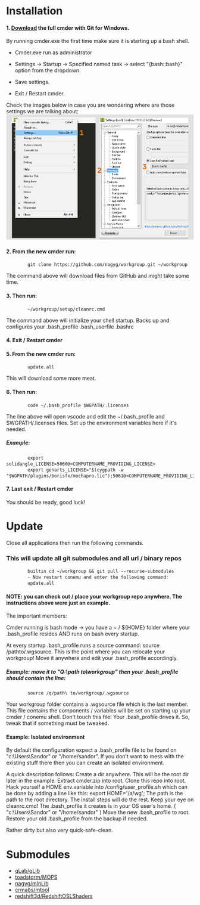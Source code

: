 Installation
============

#### 1. [Download](https://cmder.net) the full cmder with Git for Windows. 

 By running cmder.exe the first time make sure it is starting up a bash shell.
 
 - Cmder.exe run as administrator 

 - Settings -> Startup -> Specified named task -> select "{bash::bash}" option from the dropdown.
 
 - Save settings.
 
 - Exit / Restart cmder.
 
Check the images below in case you are wondering where are those settings we are talking about:
![alt text](https://github.com/nagyg/workgroup/blob/master/setup/docs/cmder_settings.png?raw=true)

#### 2. From the new cmder run:
            git clone https://github.com/nagyg/workgroup.git ~/workgroup
            
The command above will download files from GitHub and might take some time.

#### 3. Then run:
            ~/workgroup/setup/cleanrc.cmd

The command above will initialize your shell startup. Backs up and configures your .bash_profile .bash_userfile .bashrc

#### 4. Exit / Restart cmder
#### 5. From the new cmder run:
            update.all
            
This will download some more meat.

#### 6. Then run: 
            code ~/.bash_profile $WGPATH/.licenses
            
The line above will open vscode and edit the ~/.bash_profile and $WGPATH/.licenses files. 
Set up the environment variables here if it's needed.

##### Example:
            export solidangle_LICENSE=5060@<COMPUTERNAME_PROVIDING_LICENSE>
            export genarts_LICENSE="$(cygpath -w "$WGPATH/plugins/borisfx/mochapro.lic");5061@<COMPUTERNAME_PROVIDING_LICENSE>"

#### 7. Last exit / Restart cmder

You should be ready, good luck!

Update
======
Close all applications then run the following commands.
### This will update all git submodules and all url / binary repos
            builtin cd ~/workgroup && git pull --recurse-submodules
            - Now restart conemu and enter the following command:
            update.all
            
#### NOTE: you can check out / place your workgroup repo anywhere. The instructions above were just an example.

The important members: 

Cmder running is bash mode -> you have a ~ / ${HOME} folder where your .bash_profile resides AND runs on bash every startup.

At every startup .bash_profile runs a source command: source /pathto/.wgsource.
This is the point where you can relocate your workgroup! Move it anywhere and edit your .bash_profile accordingly.

##### Example: move it to "Q:\path to\workgroup" then your .bash_profile should contain the line:
            source /q/path\ to/workgroup/.wgsource

Your workgroup folder contains a .wgsource file which is the last member. 
This file contains the components / variables will be set on starting up your cmder / conemu shell. Don't touch this file! Your .bash_profile drives it. So, tweak that if something must be tweaked.

#### Example: Isolated environment
By default the configuration expect a .bash_profile file to be found on "c:\Users\Sandor" or "/home/sandor".
If you don't want to mess with the existing stuff there then you can create an isolated environment.

A quick description follows: Create a dir anywhere. This will be the root dir later in the example. 
 Extract cmder.zip into root. Clone this repo into root. Hack yourself a HOME env.variable into <root>/config/user_profile.sh which can be
done by adding a line like this: export HOME='/a/wg'; The path is the path to the root directory. The install steps will do the rest. Keep your eye on cleanrc.cmd! The .bash_profile it creates is in your OS user's home.  ( "c:\Users\Sandor" or "/home/sandor" ) Move the new .bash_profile to root. Restore your old .bash_profile from the backup if needed. 
 
Rather dirty but also very quick-safe-clean.


Submodules
==========
 - [qLab/qLib](https://github.com/qLab/qLib)
 - [toadstorm/MOPS](https://github.com/toadstorm/MOPS)
 - [nagyg/mlnLib](https://github.com/nagyg/mlnLib)
 - [crmabs/mtool](https://github.com/crmabs/mtool)
 - [redshift3d/RedshiftOSLShaders](https://github.com/redshift3d/RedshiftOSLShaders)
